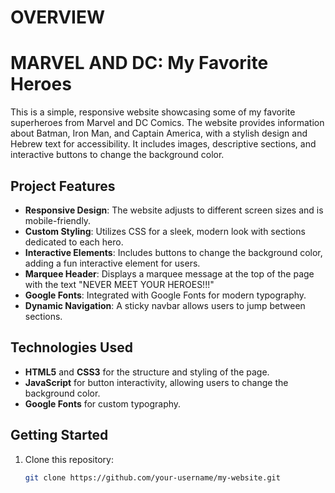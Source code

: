 # OVERVIEW
# MARVEL AND DC: My Favorite Heroes

This is a simple, responsive website showcasing some of my favorite superheroes from Marvel and DC Comics. The website provides information about Batman, Iron Man, and Captain America, with a stylish design and Hebrew text for accessibility. It includes images, descriptive sections, and interactive buttons to change the background color.

## Project Features

- **Responsive Design**: The website adjusts to different screen sizes and is mobile-friendly.
- **Custom Styling**: Utilizes CSS for a sleek, modern look with sections dedicated to each hero.
- **Interactive Elements**: Includes buttons to change the background color, adding a fun interactive element for users.
- **Marquee Header**: Displays a marquee message at the top of the page with the text "NEVER MEET YOUR HEROES!!!"
- **Google Fonts**: Integrated with Google Fonts for modern typography.
- **Dynamic Navigation**: A sticky navbar allows users to jump between sections.

## Technologies Used

- **HTML5** and **CSS3** for the structure and styling of the page.
- **JavaScript** for button interactivity, allowing users to change the background color.
- **Google Fonts** for custom typography.

## Getting Started

1. Clone this repository:
   ```bash
   git clone https://github.com/your-username/my-website.git
   
